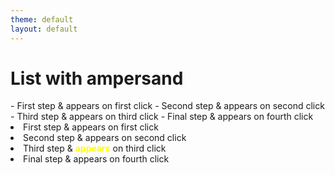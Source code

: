 ```yaml
---
theme: default
layout: default
---
```


# List with ampersand

<dt-list>
- First step & appears on first click
- Second step & appears on second click
- Third step & appears on third click
- Final step & appears on fourth click
</dt-list>


<dt-list type="ol">
  <li>First step & appears on first click</li>
  <li>Second step & appears on second click</li>
  <li>Third step & <b style="color:yellow;">appears</b> on third click</li>
  <li>Final step & appears on fourth click</li>
</dt-list>